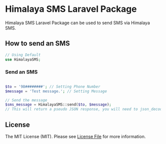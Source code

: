 Himalaya SMS Laravel Package
=============================

Himalaya SMS Laravel Package can be used to send SMS via Himalaya SMS.

## How to send an SMS

```php
// Using Default 
use HimalayaSMS;
```

### Send an SMS
```php

$to = '98########'; // Setting Phone Number
$message = 'Test message.'; // Setting Message

// Send the message
$sms_message = HimalayaSMS::send($to, $message);
// This will return a pseudo JSON response, you will need to json_decode it.
```

## License

The MIT License (MIT). Please see [License File](LICENSE) for more information.
